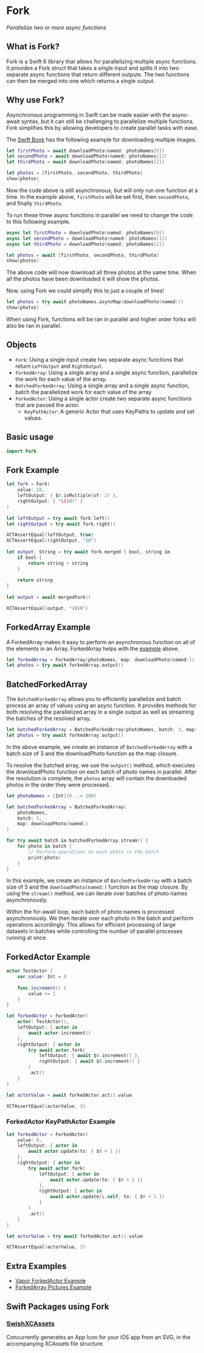 # Fork

*Parallelize two or more async functions*

## What is Fork?

Fork is a Swift 6 library that allows for parallelizing multiple async functions. It provides a Fork struct that takes a single input and splits it into two separate async functions that return different outputs. The two functions can then be merged into one which returns a single output.

## Why use Fork?

Asynchronous programming in Swift can be made easier with the async-await syntax, but it can still be challenging to parallelize multiple functions. Fork simplifies this by allowing developers to create parallel tasks with ease.

The [Swift Book](https://docs.swift.org/swift-book/LanguageGuide/Concurrency.html#ID641) has the following example for downloading multiple images.

```swift
let firstPhoto = await downloadPhoto(named: photoNames[0])
let secondPhoto = await downloadPhoto(named: photoNames[1])
let thirdPhoto = await downloadPhoto(named: photoNames[2])

let photos = [firstPhoto, secondPhoto, thirdPhoto]
show(photos)
```

Now the code above is still asynchronous, but will only run one function at a time. In the example above, `firstPhoto` will be set first, then `secondPhoto`, and finally `thirdPhoto`.

To run these three async functions in parallel we need to change the code to this following example.

```swift
async let firstPhoto = downloadPhoto(named: photoNames[0])
async let secondPhoto = downloadPhoto(named: photoNames[1])
async let thirdPhoto = downloadPhoto(named: photoNames[2])

let photos = await [firstPhoto, secondPhoto, thirdPhoto]
show(photos)
```

The above code will now download all three photos at the same time. When all the photos have been downloaded it will show the photos.

Now, using Fork we could simiplfy this to just a couple of lines!

```swift
let photos = try await photoNames.asyncMap(downloadPhoto(named:))
show(photos)
```

When using Fork, functions will be ran in parallel and higher order forks will also be ran in parallel.

## Objects 
- `Fork`: Using a single input create two separate async functions that return `LeftOutput` and `RightOutput`.
- `ForkedArray`: Using a single array and a single async function, parallelize the work for each value of the array.
- `BatchedForkedArray`: Using a single array and a single async function, batch the parallelized work for each value of the array
- `ForkedActor`: Using a single actor create two separate async functions that are passed the actor.
    - `KeyPathActor`: A generic Actor that uses KeyPaths to update and set values.

## Basic usage

```swift
import Fork
```

## Fork Example

```swift
let fork = Fork(
    value: 10,
    leftOutput: { $0.isMultiple(of: 2) },
    rightOutput: { "\($0)" }
)
        
let leftOutput = try await fork.left()
let rightOutput = try await fork.right()

XCTAssertEqual(leftOutput, true)
XCTAssertEqual(rightOutput, "10")
        
let output: String = try await fork.merged { bool, string in
    if bool {
        return string + string
    }
        
    return string
}
        
let output = await mergedFork()

XCTAssertEqual(output, "1010")
```

## ForkedArray Example

A ForkedArray makes it easy to perform an asynchronous function on all of the elements in an Array. ForkedArray helps with the [example](#why-use-fork) above.

```swift
let forkedArray = ForkedArray(photoNames, map: downloadPhoto(named:))
let photos = try await forkedArray.output()
```

## BatchedForkedArray 

The `BatchedForkedArray` allows you to efficiently parallelize and batch process an array of values using an async function. It provides methods for both resolving the parallelized array in a single output as well as streaming the batches of the resolved array.


```swift
let batchedForkedArray = BatchedForkedArray(photoNames, batch: 3, map: downloadPhoto(named:))
let photos = try await forkedArray.output()
```

In the above example, we create an instance of `BatchedForkedArray` with a batch size of 3 and the downloadPhoto function as the map closure.

To resolve the batched array, we use the `output()` method, which executes the downloadPhoto function on each batch of photo names in parallel. After the resolution is complete, the `photos` array will contain the downloaded photos in the order they were processed.


```swift
let photoNames = [Int](0 ..< 100)

let batchedForkedArray = BatchedForkedArray(
    photoNames,
    batch: 5,
    map: downloadPhoto(named:)
)

for try await batch in batchedForkedArray.stream() {
    for photo in batch {
        // Perform operations on each photo in the batch
        print(photo)
    }
}
```

In this example, we create an instance of `BatchedForkedArray` with a batch size of 5 and the `downloadPhoto(named:)` function as the map closure. By using the `stream()` method, we can iterate over batches of photo names asynchronously.

Within the for-await loop, each batch of photo names is processed asynchronously. We then iterate over each photo in the batch and perform operations accordingly. This allows for efficient processing of large datasets in batches while controlling the number of parallel processes running at once.

## ForkedActor Example

```swift
actor TestActor {
    var value: Int = 0
    
    func increment() {
        value += 1
    }
}

let forkedActor = ForkedActor(
    actor: TestActor(),
    leftOutput: { actor in
        await actor.increment()
    },
    rightOutput: { actor in
        try await actor.fork(
            leftOutput: { await $0.increment() },
            rightOutput: { await $0.increment() }
        )
        .act()
    }
)

let actorValue = await forkedActor.act().value

XCTAssertEqual(actorValue, 3)
```

### ForkedActor KeyPathActor<Int> Example

```swift
let forkedActor = ForkedActor(
    value: 0,
    leftOutput: { actor in
        await actor.update(to: { $0 + 1 })
    },
    rightOutput: { actor in
        try await actor.fork(
            leftOutput: { actor in
                await actor.update(to: { $0 + 1 })
            },
            rightOutput: { actor in
                await actor.update(\.self, to: { $0 + 1 })
            }
        )
        .act()
    }
)

let actorValue = try await forkedActor.act().value

XCTAssertEqual(actorValue, 3)
```

## Extra Examples

- [Vapor ForkedActor Example](https://github.com/0xLeif/VaporForkDemo)
- [ForkedArray Pictures Example](https://github.com/0xLeif/ForkedArrayPicturesExample)

## Swift Packages using Fork

### [SwishXCAssets](https://github.com/FullQueueDeveloper/SwishXCAssets)

Concurrently generates an App Icon for your iOS app from an SVG, in the accompanying XCAssets file structure. 

